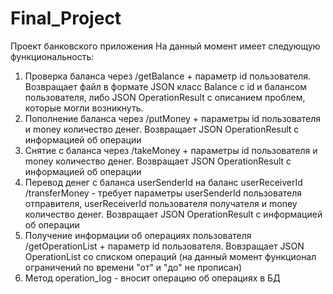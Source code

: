 # Final_Project
Проект банковского приложения
На данный момент имеет следующую функциональность:
1. Проверка баланса через /getBalance + параметр id пользователя. Возвращает файл в формате JSON класс Balance с id и балансом пользователя, либо JSON OperationResult с описанием проблем, которые могли возникнуть.
2. Пополнение баланса через /putMoney + параметры id пользователя и money количество денег. Возвращает JSON OperationResult с информацией об операции
3. Снятие с баланса через /takeMoney  + параметры id пользователя и money количество денег. Возвращает JSON OperationResult с информацией об операции
4. Перевод денег с баланса userSenderId на баланс userReceiverId /transferMoney - требует параметры userSenderId пользователя отправителя, userReceiverId пользователя получателя и money количество денег. Возвращает JSON OperationResult с информацией об операции
5. Получение информации об операциях пользователя /getOperationList + параметр id пользователя. Вовзращает JSON OperationList со списком операций (на данный момент функционал ограничений по времени "от" и "до" не прописан)
6. Метод operation_log - вносит операцию об операциях в БД
